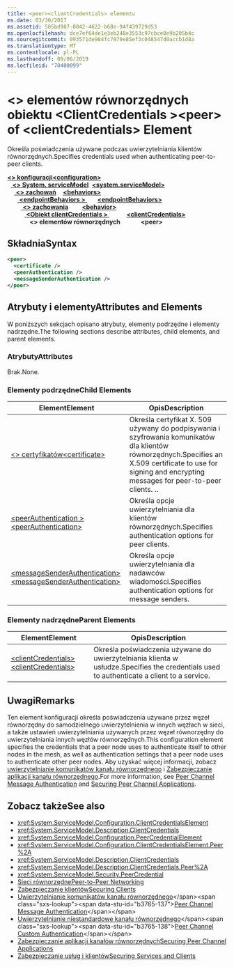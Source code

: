 ```yaml
---
title: <peer><clientCredentials> elementu
ms.date: 03/30/2017
ms.assetid: 505bd987-0042-4622-b68e-94f439729d53
ms.openlocfilehash: dce7ef64de1e3eb248e3553c97cbce8e9b205b4c
ms.sourcegitcommit: 093571de904fc7979e85ef3c048547d0accb1d8a
ms.translationtype: MT
ms.contentlocale: pl-PL
ms.lasthandoff: 09/06/2019
ms.locfileid: "70400099"
---
```

# <a name="peer-of-clientcredentials-element"></a><span data-ttu-id="b3765-102">\<> elementów równorzędnych obiektu \<ClientCredentials ></span><span class="sxs-lookup"><span data-stu-id="b3765-102">\<peer> of \<clientCredentials> Element</span></span>
<span data-ttu-id="b3765-103">Określa poświadczenia używane podczas uwierzytelniania klientów równorzędnych.</span><span class="sxs-lookup"><span data-stu-id="b3765-103">Specifies credentials used when authenticating peer-to-peer clients.</span></span>  
  
<span data-ttu-id="b3765-104">[ **\<> konfiguracji**](../configuration-element.md)</span><span class="sxs-lookup"><span data-stu-id="b3765-104">[**\<configuration>**](../configuration-element.md)</span></span>\
<span data-ttu-id="b3765-105">&nbsp;&nbsp;[ **\<> System. serviceModel**](system-servicemodel.md)</span><span class="sxs-lookup"><span data-stu-id="b3765-105">&nbsp;&nbsp;[**\<system.serviceModel>**](system-servicemodel.md)</span></span>\
<span data-ttu-id="b3765-106">&nbsp;&nbsp;&nbsp;&nbsp;[ **\<> zachowań**](behaviors.md)</span><span class="sxs-lookup"><span data-stu-id="b3765-106">&nbsp;&nbsp;&nbsp;&nbsp;[**\<behaviors>**](behaviors.md)</span></span>\
<span data-ttu-id="b3765-107">&nbsp;&nbsp;&nbsp;&nbsp;&nbsp;&nbsp;[ **\<endpointBehaviors >** ](endpointbehaviors.md)</span><span class="sxs-lookup"><span data-stu-id="b3765-107">&nbsp;&nbsp;&nbsp;&nbsp;&nbsp;&nbsp;[**\<endpointBehaviors>**](endpointbehaviors.md)</span></span>\
<span data-ttu-id="b3765-108">&nbsp;&nbsp;&nbsp;&nbsp;&nbsp;&nbsp;&nbsp;&nbsp;[ **\<> zachowania**](behavior-of-endpointbehaviors.md)</span><span class="sxs-lookup"><span data-stu-id="b3765-108">&nbsp;&nbsp;&nbsp;&nbsp;&nbsp;&nbsp;&nbsp;&nbsp;[**\<behavior>**](behavior-of-endpointbehaviors.md)</span></span>\
<span data-ttu-id="b3765-109">&nbsp;&nbsp;&nbsp;&nbsp;&nbsp;&nbsp;&nbsp;&nbsp;&nbsp;&nbsp;[ **\<Obiekt clientCredentials >** ](clientcredentials.md)</span><span class="sxs-lookup"><span data-stu-id="b3765-109">&nbsp;&nbsp;&nbsp;&nbsp;&nbsp;&nbsp;&nbsp;&nbsp;&nbsp;&nbsp;[**\<clientCredentials>**](clientcredentials.md)</span></span>\
<span data-ttu-id="b3765-110">&nbsp;&nbsp;&nbsp;&nbsp;&nbsp;&nbsp;&nbsp;&nbsp;&nbsp;&nbsp;&nbsp;&nbsp; **\<> elementów równorzędnych**</span><span class="sxs-lookup"><span data-stu-id="b3765-110">&nbsp;&nbsp;&nbsp;&nbsp;&nbsp;&nbsp;&nbsp;&nbsp;&nbsp;&nbsp;&nbsp;&nbsp;**\<peer>**</span></span>  
  
## <a name="syntax"></a><span data-ttu-id="b3765-111">Składnia</span><span class="sxs-lookup"><span data-stu-id="b3765-111">Syntax</span></span>  
  
```xml  
<peer>
  <certificate />
  <peerAuthentication />
  <messageSenderAuthentication />
</peer>
```  
  
## <a name="attributes-and-elements"></a><span data-ttu-id="b3765-112">Atrybuty i elementy</span><span class="sxs-lookup"><span data-stu-id="b3765-112">Attributes and Elements</span></span>  
 <span data-ttu-id="b3765-113">W poniższych sekcjach opisano atrybuty, elementy podrzędne i elementy nadrzędne.</span><span class="sxs-lookup"><span data-stu-id="b3765-113">The following sections describe attributes, child elements, and parent elements.</span></span>  
  
### <a name="attributes"></a><span data-ttu-id="b3765-114">Atrybuty</span><span class="sxs-lookup"><span data-stu-id="b3765-114">Attributes</span></span>  
 <span data-ttu-id="b3765-115">Brak.</span><span class="sxs-lookup"><span data-stu-id="b3765-115">None.</span></span>  
  
### <a name="child-elements"></a><span data-ttu-id="b3765-116">Elementy podrzędne</span><span class="sxs-lookup"><span data-stu-id="b3765-116">Child Elements</span></span>  
  
|<span data-ttu-id="b3765-117">Element</span><span class="sxs-lookup"><span data-stu-id="b3765-117">Element</span></span>|<span data-ttu-id="b3765-118">Opis</span><span class="sxs-lookup"><span data-stu-id="b3765-118">Description</span></span>|  
|-------------|-----------------|  
|[<span data-ttu-id="b3765-119">\<> certyfikatów</span><span class="sxs-lookup"><span data-stu-id="b3765-119">\<certificate></span></span>](certificate-element.md)|<span data-ttu-id="b3765-120">Określa certyfikat X. 509 używany do podpisywania i szyfrowania komunikatów dla klientów równorzędnych.</span><span class="sxs-lookup"><span data-stu-id="b3765-120">Specifies an X.509 certificate to use for signing and encrypting messages for peer-to-peer clients.</span></span> <span data-ttu-id="b3765-121">.</span><span class="sxs-lookup"><span data-stu-id="b3765-121">.</span></span>|  
|[<span data-ttu-id="b3765-122">\<peerAuthentication ></span><span class="sxs-lookup"><span data-stu-id="b3765-122">\<peerAuthentication></span></span>](peerauthentication-element.md)|<span data-ttu-id="b3765-123">Określa opcje uwierzytelniania dla klientów równorzędnych.</span><span class="sxs-lookup"><span data-stu-id="b3765-123">Specifies authentication options for peer clients.</span></span>|  
|[<span data-ttu-id="b3765-124">\<messageSenderAuthentication></span><span class="sxs-lookup"><span data-stu-id="b3765-124">\<messageSenderAuthentication></span></span>](messagesenderauthentication-element.md)|<span data-ttu-id="b3765-125">Określa opcje uwierzytelniania dla nadawców wiadomości.</span><span class="sxs-lookup"><span data-stu-id="b3765-125">Specifies authentication options for message senders.</span></span>|  
  
### <a name="parent-elements"></a><span data-ttu-id="b3765-126">Elementy nadrzędne</span><span class="sxs-lookup"><span data-stu-id="b3765-126">Parent Elements</span></span>  
  
|<span data-ttu-id="b3765-127">Element</span><span class="sxs-lookup"><span data-stu-id="b3765-127">Element</span></span>|<span data-ttu-id="b3765-128">Opis</span><span class="sxs-lookup"><span data-stu-id="b3765-128">Description</span></span>|  
|-------------|-----------------|  
|[<span data-ttu-id="b3765-129">\<clientCredentials></span><span class="sxs-lookup"><span data-stu-id="b3765-129">\<clientCredentials></span></span>](clientcredentials.md)|<span data-ttu-id="b3765-130">Określa poświadczenia używane do uwierzytelniania klienta w usłudze.</span><span class="sxs-lookup"><span data-stu-id="b3765-130">Specifies the credentials used to authenticate a client to a service.</span></span>|  
  
## <a name="remarks"></a><span data-ttu-id="b3765-131">Uwagi</span><span class="sxs-lookup"><span data-stu-id="b3765-131">Remarks</span></span>  
 <span data-ttu-id="b3765-132">Ten element konfiguracji określa poświadczenia używane przez węzeł równorzędny do samodzielnego uwierzytelnienia w innych węzłach w sieci, a także ustawień uwierzytelniania używanych przez węzeł równorzędny do uwierzytelniania innych węzłów równorzędnych.</span><span class="sxs-lookup"><span data-stu-id="b3765-132">This configuration element specifies the credentials that a peer node uses to authenticate itself to other nodes in the mesh, as well as authentication settings that a peer node uses to authenticate other peer nodes.</span></span> <span data-ttu-id="b3765-133">Aby uzyskać więcej informacji, zobacz [uwierzytelnianie komunikatów kanału równorzędnego](https://docs.microsoft.com/previous-versions/dotnet/netframework-3.5/aa967730(v=vs.90)) i [Zabezpieczanie aplikacji kanału równorzędnego](../../../wcf/feature-details/securing-peer-channel-applications.md).</span><span class="sxs-lookup"><span data-stu-id="b3765-133">For more information, see [Peer Channel Message Authentication](https://docs.microsoft.com/previous-versions/dotnet/netframework-3.5/aa967730(v=vs.90)) and [Securing Peer Channel Applications](../../../wcf/feature-details/securing-peer-channel-applications.md).</span></span>  
  
## <a name="see-also"></a><span data-ttu-id="b3765-134">Zobacz także</span><span class="sxs-lookup"><span data-stu-id="b3765-134">See also</span></span>

- <xref:System.ServiceModel.Configuration.ClientCredentialsElement>
- <xref:System.ServiceModel.Description.ClientCredentials>
- <xref:System.ServiceModel.Configuration.PeerCredentialElement>
- <xref:System.ServiceModel.Configuration.ClientCredentialsElement.Peer%2A>
- <xref:System.ServiceModel.Description.ClientCredentials>
- <xref:System.ServiceModel.Description.ClientCredentials.Peer%2A>
- <xref:System.ServiceModel.Security.PeerCredential>
- [<span data-ttu-id="b3765-135">Sieci równorzędne</span><span class="sxs-lookup"><span data-stu-id="b3765-135">Peer-to-Peer Networking</span></span>](../../../wcf/feature-details/peer-to-peer-networking.md)
- [<span data-ttu-id="b3765-136">Zabezpieczanie klientów</span><span class="sxs-lookup"><span data-stu-id="b3765-136">Securing Clients</span></span>](../../../wcf/securing-clients.md)
- <span data-ttu-id="b3765-137">[Uwierzytelnianie komunikatów kanału równorzędnego](https://docs.microsoft.com/previous-versions/dotnet/netframework-3.5/aa967730(v=vs.90))</span><span class="sxs-lookup"><span data-stu-id="b3765-137">[Peer Channel Message Authentication](https://docs.microsoft.com/previous-versions/dotnet/netframework-3.5/aa967730(v=vs.90))</span></span>
- <span data-ttu-id="b3765-138">[Uwierzytelnianie niestandardowe kanału równorzędnego](https://docs.microsoft.com/previous-versions/dotnet/netframework-3.5/ms751447(v=vs.90))</span><span class="sxs-lookup"><span data-stu-id="b3765-138">[Peer Channel Custom Authentication](https://docs.microsoft.com/previous-versions/dotnet/netframework-3.5/ms751447(v=vs.90))</span></span>
- [<span data-ttu-id="b3765-139">Zabezpieczanie aplikacji kanałów równorzędnych</span><span class="sxs-lookup"><span data-stu-id="b3765-139">Securing Peer Channel Applications</span></span>](../../../wcf/feature-details/securing-peer-channel-applications.md)
- [<span data-ttu-id="b3765-140">Zabezpieczanie usług i klientów</span><span class="sxs-lookup"><span data-stu-id="b3765-140">Securing Services and Clients</span></span>](../../../wcf/feature-details/securing-services-and-clients.md)
